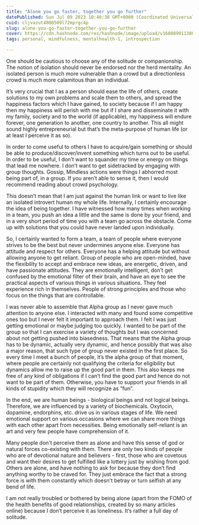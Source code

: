 ```yaml
---
title: "Alone you go faster, together you go further"
datePublished: Sun Jul 09 2023 10:40:30 GMT+0000 (Coordinated Universal Time)
cuid: cljvazut4000509l72mprgc4p
slug: alone-you-go-faster-together-you-go-further
cover: https://cdn.hashnode.com/res/hashnode/image/upload/v1688899113807/8181d143-c4ae-4253-85b5-4ae37329cc52.jpeg
tags: personal, mindfulness, mentalhealth-1, introspection

---
```


One should be cautious to choose any of the solitude or companionship. The notion of isolation should never be endorsed nor the herd mentality. An isolated person is much more vulnerable than a crowd but a directionless crowd is much more calamitous than an individual.

It’s very crucial that I as a person should ease the life of others, create solutions to my own problems and scale them to others, and spread the happiness factors which I have gained, to society because if I am happy then my happiness will perish with me but if I share and disseminate it with my family, society and to the world (if applicable), my happiness will endure forever, one generation to another, one country to another. This all might sound highly entrepreneurial but that’s the meta-purpose of human life (or at least I perceive it as so).

In order to come useful to others I have to acquire/gain something or should be able to produce/discover/invent something which turns out to be useful. In order to be useful, I don’t want to squander my time or energy on things that lead me nowhere. I don’t want to get sidetracked by engaging with group thoughts. Gossip, Mindless actions were things I abhorred most being part of, in a group. If you aren’t able to sense it, then I would recommend reading about crowd psychology.

This doesn’t mean that I am just against the human link or want to live like an isolated introvert human my whole life. Internally, I certainly encourage the idea of being together. I have witnessed how many times when working in a team, you push an idea a little and the same is done by your friend, and in a very short period of time you with a team go across the obstacle. Come up with solutions that you could have never landed upon individually.

So, I certainly wanted to form a team, a team of people where everyone strives to be the best but never undermines anyone else. Everyone has attitude and respect for others. Everyone has a helping attitude but without allowing anyone to get reliant. Group of people who are open-minded, have the flexibility to accept and embrace new ideas, are energetic, driven, and have passionate attitudes. They are emotionally intelligent, don’t get confused by the emotional filter of their brain, and have an eye to see the practical aspects of various things in various situations. They feel experience rich in themselves. People of strong principles and those who focus on the things that are controllable.

I was never able to assemble that Alpha group as I never gave much attention to anyone else. I interacted with many and found some competitive ones too but I never felt it important to approach them. I felt I was just getting emotional or maybe judging too quickly. I wanted to be part of the group so that I can exercise a variety of thoughts but I was concerned about not getting pushed into biasedness. That means that the Alpha group has to be dynamic, actually very dynamic, and hence possibly that was also a major reason, that such type of group never existed in the first place. So every time I meet a bunch of people, it’s the alpha group of that moment, where people are certainly not qualifying the criteria for eligibility but dynamics allow me to raise up the good part in them. This also keeps me free of any kind of obligations if I can’t find the good part and hence do not want to be part of them. Otherwise, you have to support your friends in all kinds of stupidity which they will recognize as “fun”.

In the end, we are human beings - biological beings and not logical beings. Therefore, we are influenced by a variety of biochemicals. Oxytocin, dopamine, endorphins, etc. drive us in various stages of life. We need emotional support on various occasions where we can share more things with each other apart from necessities. Being emotionally self-reliant is an art and very few people have comprehension of it.

Many people don't perceive them as alone and have this sense of god or natural forces co-existing with them. There are only two kinds of people who are of devotional nature and believers - first, those who are covetous and want their desires to get fulfilled like a lottery just by wishing from god. Others are alone, and have nothing to ask for because they don’t find anything worthy to be craved for. They just embrace the fact that a strong force is with them constantly which doesn't betray or turn selfish at any bend of life.

I am not really troubled or bothered by being alone (apart from the FOMO of the health benefits of good relationships, created by so many articles online) because I don’t perceive it as loneliness. It’s rather a full day of solitude.